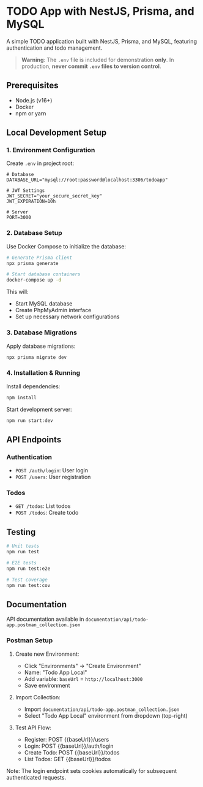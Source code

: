 # TODO App with NestJS, Prisma, and MySQL

A simple TODO application built with NestJS, Prisma, and MySQL, featuring authentication and todo management.

> **Warning**: The `.env` file is included for demonstration **only**. In production, **never commit `.env` files to version control**.

## Prerequisites

- Node.js (v16+)
- Docker
- npm or yarn

## Local Development Setup

### 1. Environment Configuration

Create `.env` in project root:

```env
# Database
DATABASE_URL="mysql://root:password@localhost:3306/todoapp"

# JWT Settings
JWT_SECRET="your_secure_secret_key"
JWT_EXPIRATION=10h

# Server
PORT=3000
```

### 2. Database Setup

Use Docker Compose to initialize the database:

```bash
# Generate Prisma client
npx prisma generate

# Start database containers
docker-compose up -d
```

This will:

- Start MySQL database
- Create PhpMyAdmin interface
- Set up necessary network configurations

### 3. Database Migrations

Apply database migrations:

```bash
npx prisma migrate dev
```

### 4. Installation & Running

Install dependencies:

```bash
npm install
```

Start development server:

```bash
npm run start:dev
```

## API Endpoints

### Authentication

- `POST /auth/login`: User login
- `POST /users`: User registration

### Todos

- `GET /todos`: List todos
- `POST /todos`: Create todo

## Testing

```bash
# Unit tests
npm run test

# E2E tests
npm run test:e2e

# Test coverage
npm run test:cov
```

## Documentation

API documentation available in `documentation/api/todo-app.postman_collection.json`

### Postman Setup

1. Create new Environment:

   - Click "Environments" -> "Create Environment"
   - Name: "Todo App Local"
   - Add variable: `baseUrl` = `http://localhost:3000`
   - Save environment

2. Import Collection:

   - Import `documentation/api/todo-app.postman_collection.json`
   - Select "Todo App Local" environment from dropdown (top-right)

3. Test API Flow:
   - Register: POST {{baseUrl}}/users
   - Login: POST {{baseUrl}}/auth/login
   - Create Todo: POST {{baseUrl}}/todos
   - List Todos: GET {{baseUrl}}/todos

Note: The login endpoint sets cookies automatically for subsequent authenticated requests.
